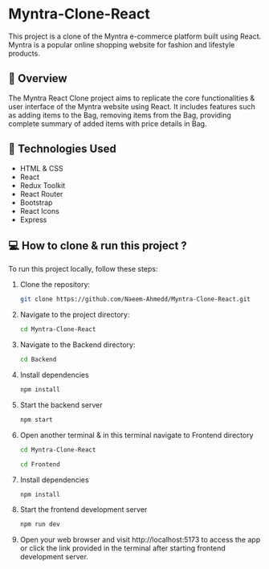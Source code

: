 # Myntra-Clone-React

This project is a clone of the Myntra e-commerce platform built using React. Myntra is a popular online shopping website for fashion and lifestyle products.

## 🧠 Overview

The Myntra React Clone project aims to replicate the core functionalities & user interface of the Myntra website using React. It includes features such as adding items to the Bag, removing items from the Bag, providing complete summary of added items with price details in Bag.

## 🔧 Technologies Used

* HTML & CSS
* React
* Redux Toolkit
* React Router
* Bootstrap
* React Icons
* Express


## 💻 How to clone & run this project ?

To run this project locally, follow these steps:

1. Clone the repository:
   
   ```bash
   git clone https://github.com/Naeem-Ahmedd/Myntra-Clone-React.git
   ```
2. Navigate to the project directory:
   
   ```bash
   cd Myntra-Clone-React
   ```
3. Navigate to the Backend directory:
   
   ```bash 
   cd Backend
   ```
4. Install dependencies
   
   ```bash 
   npm install
   ```
5. Start the backend server
   
   ```bash
   npm start
    ```
6. Open another terminal & in this terminal navigate to Frontend directory

    ```bash 
   cd Myntra-Clone-React
   ```
     ```bash 
   cd Frontend
   ```
7. Install dependencies
   
    ```bash 
   npm install
   ```
8. Start the frontend development server

    ```bash 
   npm run dev
   ```
9.  Open your web browser and visit http://localhost:5173 to access the app or click the link provided in the terminal after starting frontend development server.
  
